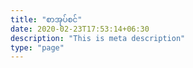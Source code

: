```yaml
---
title: "စာအုပ်စင်"
date: 2020-02-23T17:53:14+06:30
description: "This is meta description"
type: "page"
---
```


